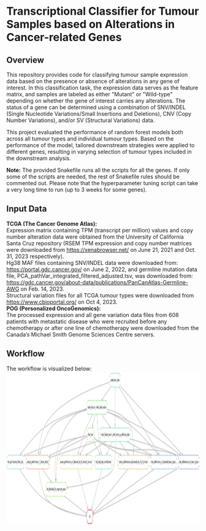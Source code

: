 # Transcriptional Classifier for Tumour Samples based on Alterations in Cancer-related Genes

## Overview

This repository provides code for classifying tumour sample expression data based on the presence or absence of alterations in any gene of interest. In this classification task, the expression data serves as the feature matrix, and samples are labeled as either "Mutant" or "Wild-type" depending on whether the gene of interest carries any alterations. The status of a gene can be determined using a combination of SNV/INDEL (Single Nucleotide Variations/Small Insertions and Deletions), CNV (Copy Number Variations), and/or SV (Structural Variations) data.

This project evaluated the performance of random forest models both across all tumour types and individual tumour types. Based on the performance of the model, tailored downstream strategies were applied to different genes, resulting in varying selection of tumour types included in the downstream analysis.

**Note:** The provided Snakefile runs all the scripts for all the genes. If only some of the scripts are needed, the rest of Snakefile rules should be commented out. Please note that the hyperparameter tuning script can take a very long time to run (up to 3 weeks for some genes). 

## Input Data

**TCGA (The Cancer Genome Atlas):**<br/>
Expression matrix containing TPM (transcript per million) values and copy number alteration data were obtained from the University of California Santa Cruz repository (RSEM TPM expression and copy number matrices were downloaded from https://xenabrowser.net/ on June 21, 2021 and Oct. 31, 2023 respectively).<br/>
Hg38 MAF files containing SNV/INDEL data were downloaded from: https://portal.gdc.cancer.gov/ on June 2, 2022, and germline mutation data file, PCA_pathVar_integrated_filtered_adjusted.tsv, was downloaded from: https://gdc.cancer.gov/about-data/publications/PanCanAtlas-Germline-AWG on Feb. 14, 2023.<br/> 
Structural variation files for all TCGA tumour types were downloaded from https://www.cbioportal.org/ on Oct 4, 2023.<br/>
**POG (Personalized OncoGenomics):**<br/>
The processed expression and all gene variation data files from 608 patients with metastatic disease who were recruited before any chemotherapy or after one line of chemotherapy were downloaded from the Canada’s Michael Smith Genome Sciences Centre servers.

## Workflow

The workflow is visualized below: \
<img src="dag.png" width="1500" height="400">
